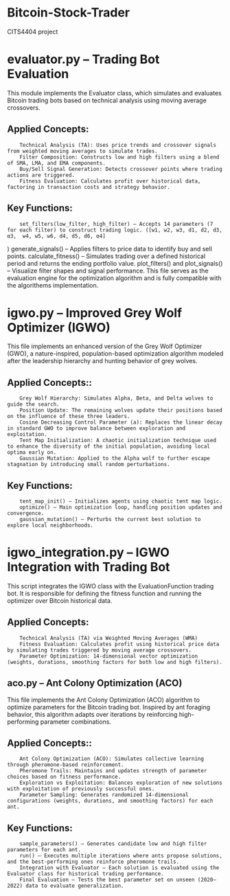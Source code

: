 # Bitcoin-Stock-Trader
CITS4404 project

# evaluator.py – Trading Bot Evaluation
This module implements the Evaluator class, which simulates and evaluates Bitcoin trading bots based on technical analysis using moving average crossovers.

##      Applied Concepts:
        Technical Analysis (TA): Uses price trends and crossover signals from weighted moving averages to simulate trades.
        Filter Composition: Constructs low and high filters using a blend of SMA, LMA, and EMA components.
        Buy/Sell Signal Generation: Detects crossover points where trading actions are triggered.
        Fitness Evaluation: Calculates profit over historical data, factoring in transaction costs and strategy behavior.

##      Key Functions:
        set_filters(low_filter, high_filter) – Accepts 14 parameters (7 for each filter) to construct trading logic. ([w1, w2, w3, d1, d2, d3, α3,  w4, w5, w6, d4, d5, d6, α4]
)
        generate_signals() – Applies filters to price data to identify buy and sell points.
        calculate_fitness() – Simulates trading over a defined historical period and returns the ending portfolio value.
        plot_filters() and plot_signals() – Visualize filter shapes and signal performance.
        This file serves as the evaluation engine for the optimization algorithm and is fully compatible with the algorithems implementation.


# igwo.py – Improved Grey Wolf Optimizer (IGWO)
This file implements an enhanced version of the Grey Wolf Optimizer (GWO), a nature-inspired, population-based optimization algorithm modeled after the leadership hierarchy and hunting behavior of grey wolves.

##      Applied Concepts::
        Grey Wolf Hierarchy: Simulates Alpha, Beta, and Delta wolves to guide the search.
        Position Update: The remaining wolves update their positions based on the influence of these three leaders.
        Cosine Decreasing Control Parameter (a): Replaces the linear decay in standard GWO to improve balance between exploration and exploitation.
        Tent Map Initialization: A chaotic initialization technique used to enhance the diversity of the initial population, avoiding local optima early on.
        Gaussian Mutation: Applied to the Alpha wolf to further escape stagnation by introducing small random perturbations.

##      Key Functions:
        tent_map_init() – Initializes agents using chaotic tent map logic.
        optimize() – Main optimization loop, handling position updates and convergence.
        gaussian_mutation() – Perturbs the current best solution to explore local neighborhoods.

# igwo_integration.py – IGWO Integration with Trading Bot
This script integrates the IGWO class with the EvaluationFunction trading bot. It is responsible for defining the fitness function and running the optimizer over Bitcoin historical data.

##      Applied Concepts:
        Technical Analysis (TA) via Weighted Moving Averages (WMA)
        Fitness Evaluation: Calculates profit using historical price data by simulating trades triggered by moving average crossovers.
        Parameter Optimization: 14-dimensional vector optimization (weights, durations, smoothing factors for both low and high filters).

## aco.py – Ant Colony Optimization (ACO)
This file implements the Ant Colony Optimization (ACO) algorithm to optimize parameters for the Bitcoin trading bot. Inspired by ant foraging behavior, this algorithm adapts over iterations by reinforcing high-performing parameter combinations.

##      Applied Concepts::
        Ant Colony Optimization (ACO): Simulates collective learning through pheromone-based reinforcement.
        Pheromone Trails: Maintains and updates strength of parameter choices based on fitness performance.
        Exploration vs Exploitation: Balances exploration of new solutions with exploitation of previously successful ones.
        Parameter Sampling: Generates randomized 14-dimensional configurations (weights, durations, and smoothing factors) for each ant.

##      Key Functions:
        sample_parameters() – Generates candidate low and high filter parameters for each ant.
        run() – Executes multiple iterations where ants propose solutions, and the best-performing ones reinforce pheromone trails.
        Integration with Evaluator – Each solution is evaluated using the Evaluator class for historical trading performance.
        Final Evaluation – Tests the best parameter set on unseen (2020–2022) data to evaluate generalization.
